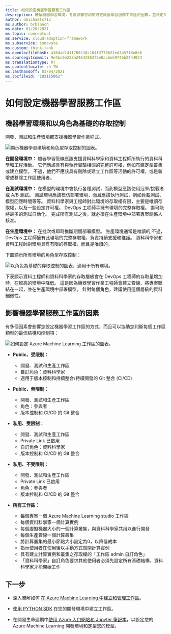 ```yaml
---
title: 如何設定機器學習服務工作區
description: 瞭解機器學習環境，考慮影響您如何設定機器學習服務工作區的因素，並決定每個工作區的最佳結構和控制項。
author: dmichaels713
ms.author: brblanch
ms.date: 01/20/2021
ms.topic: conceptual
ms.service: cloud-adoption-framework
ms.subservice: innovate
ms.custom: think-tank
ms.openlocfilehash: a38dad1411769c18c184f3778621ed7a5718e0e6
ms.sourcegitcommit: 9e4bc0e233a24642853f5e8acbeb9746b2444024
ms.translationtype: MT
ms.contentlocale: zh-TW
ms.lasthandoff: 03/04/2021
ms.locfileid: "102115062"
---
```

# <a name="how-to-set-up-machine-learning-workspaces"></a>如何設定機器學習服務工作區

## <a name="machine-learning-environments-and-role-based-access-control"></a>機器學習環境和以角色為基礎的存取控制

開發、測試和生產環境都支援機器學習作業程式。

![顯示機器學習環境和角色型存取控制的圖表。](./media/ml-environments-and-rbac.png)

**在開發環境中：** 機器學習管線應該支援資料科學家和資料工程師所執行的資料科學和工程活動。 它們應該具有與執行實驗相關的完整許可權，例如布建定型叢集或建立模型。 不過，他們不應該具有刪除或建立工作區等活動的許可權，或是新增或移除工作區使用者。

**在測試環境中：** 在模型的環境中會執行各種測試，而此模型應該使用冠軍/挑戰者或 A/B 測試。 測試環境應該模仿部署環境，而且應該執行測試，例如負載測試、模型回應時間等等。 資料科學家與工程師對此環境的存取權有限，主要是唯讀存取權，以及一些設定許可權。 DevOps 工程師手擁有環境的完整存取權。 盡可能將最多的測試自動化。 完成所有測試之後，就必須在生產環境中部署專案關係人核准。

**在生產環境中：** 在批次或即時推斷期間部署模型。 生產環境通常是唯讀的;不過，DevOps 工程師擁有此環境的完整存取權，負責持續支援和維護。 資料科學家和資料工程師對環境具有有限的存取權，而且是唯讀的。

下圖顯示所有環境的角色型存取控制：

![以角色為基礎的存取控制的圖表，適用于所有環境。](./media/rbac-all-environments.png)

下表顯示資料工程師和資料科學家的存取層級會在 DevOps 工程師的存取量增加時，在較高的環境中降低。 這是因為機器學習作業工程師會建立管線、將專案聯結在一起，並在生產環境中部署模型。 針對每個角色，建議使用這個層級的資料細微性。

## <a name="factors-that-influence-machine-learning-workspaces"></a>影響機器學習服務工作區的因素

有多個因素會影響您設定機器學習工作區的方式，而且可以協助您判斷每個工作區類型的最佳結構和控制項：

![如何設定 Azure Machine Learning 工作區的圖表。](./media/set-up-workspaces.png)

- **Public、受限制：**
  - 開發、測試和生產工作區
  - 自訂角色：資料科學家
  - 適用于版本控制和持續整合/持續開發的 Git 整合 (CI/CD) 

- **Public、無限制：**
  - 開發、測試和生產工作區
  - 角色：參與者
  - 版本控制和 CI/CD 的 Git 整合

- **私用、受限制：**
  - 開發、測試和生產工作區
  - Private Link 已啟用
  - 自訂角色：資料科學家
  - 版本控制和 CI/CD 的 Git 整合

- **私用、不受限制：**
  - 開發、測試和生產工作區
  - Private Link 已啟用
  - 角色：參與者
  - 版本控制和 CI/CD 的 Git 整合

- **所有工作區：**
  - 每個專案一個 Azure Machine Learning studio 工作區
  - 每個資料科學家一個計算實例
  - 每個虛擬機器大小的一個計算叢集，與資料科學家共用以進行開發
  - 每個生產管線一個計算叢集
  - 將計算叢集的最小節點大小設定為0，以降低成本
  - 指示使用者在使用後以手動方式關閉計算實例
  - 具有建立計算實例和叢集之存取權的「工作區 admin 自訂角色」
  - 「資料科學家」自訂角色要求其他使用者必須先設定所有基礎結構，資料科學家才能開始工作

## <a name="next-steps"></a>下一步

- 深入瞭解如何 [在 Azure Machine Learning 中建立和管理工作區](/azure/machine-learning/how-to-manage-workspace)。

- [使用 PYTHON SDK](/azure/machine-learning/tutorial-1st-experiment-sdk-setup-local) 在您的開發環境中建立工作區。

- 在開發生命週期中[使用 Azure 入口網站和 Jupyter 筆記本](/azure/machine-learning/tutorial-1st-experiment-sdk-setup)，以設定您的 Azure Machine Learning 開發環境和定型您的模型。
